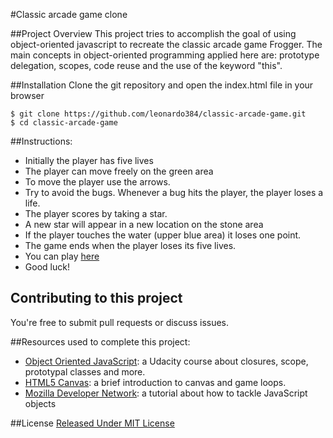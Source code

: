 #Classic arcade game clone

##Project Overview
This project tries to accomplish the goal of using object-oriented javascript to recreate the classic arcade game Frogger. The main concepts in object-oriented programming applied here are: prototype delegation, scopes, code reuse and the use of the keyword "this".

##Installation
Clone the git repository and open the index.html file in your browser
```
$ git clone https://github.com/leonardo384/classic-arcade-game.git
$ cd classic-arcade-game
```

##Instructions:
* Initially the player has five lives
* The player can move freely on the green area
* To move the player use the arrows.
* Try to avoid the bugs. Whenever a bug hits the player, the player loses a life.
* The player scores by taking a star.
* A new star will appear in a new location on the stone area
* If the player touches the water (upper blue area) it loses one point. 
* The game ends when the player loses its five lives.
* You can play [here](http://leonardomartinez.co/classic-arcade-game/)
* Good luck!

## Contributing to this project
You're free to submit pull requests or discuss issues.

##Resources used to complete this project:
* [Object Oriented JavaScript](https://www.udacity.com/course/viewer#!/c-ud015): a Udacity course about closures, scope, prototypal classes and more.
* [HTML5 Canvas](https://www.udacity.com/course/viewer#!/c-ud292): a brief introduction to canvas and game loops.
* [Mozilla Developer Network](https://developer.mozilla.org/en-US/docs/Web/JavaScript/Guide/Working_with_Objects): a tutorial about how to tackle JavaScript objects

##License
[Released Under MIT License](https://github.com/leonardo384/classic-arcade-game/blob/master/LICENSE.txt)